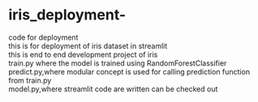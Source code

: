 # iris_deployment-
code for deployment<br>
this is for deployment of iris dataset in streamlit
<br>
this is end to end development project of iris <br>
train.py where the model is trained using RandomForestClassifier <br>
predict.py,where modular concept is used for calling prediction function from train.py
<br>
model.py,where streamlit code are written can be checked out

